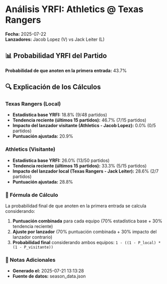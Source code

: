 # Análisis YRFI: Athletics @ Texas Rangers

**Fecha:** 2025-07-22  
**Lanzadores:** Jacob Lopez (V) vs Jack Leiter (L)

## 📊 Probabilidad YRFI del Partido

**Probabilidad de que anoten en la primera entrada:** 43.7%

## 🔍 Explicación de los Cálculos

### Texas Rangers (Local)
- **Estadística base YRFI:** 18.8% (9/48 partidos)
- **Tendencia reciente (últimos 15 partidos):** 46.7% (7/15 partidos)
- **Impacto del lanzador visitante (Athletics - Jacob Lopez):** 0.0% (0/5 partidos)
- **Puntuación ajustada:** 20.9%

### Athletics (Visitante)
- **Estadística base YRFI:** 26.0% (13/50 partidos)
- **Tendencia reciente (últimos 15 partidos):** 33.3% (5/15 partidos)
- **Impacto del lanzador local (Texas Rangers - Jack Leiter):** 28.6% (2/7 partidos)
- **Puntuación ajustada:** 28.8%

### 📝 Fórmula de Cálculo

La probabilidad final de que anoten en la primera entrada se calcula considerando:
1. **Puntuación combinada** para cada equipo (70% estadística base + 30% tendencia reciente)
2. **Ajuste por lanzador** (70% puntuación combinada + 30% impacto del lanzador contrario)
3. **Probabilidad final** considerando ambos equipos: `1 - ((1 - P_local) * (1 - P_visitante))`

### 📌 Notas Adicionales

- **Generado el:** 2025-07-21 13:13:28
- **Fuente de datos:** season_data.json
